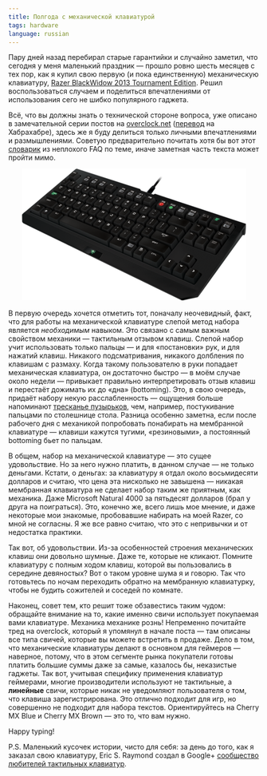 ```yaml
---
title: Полгода с механической клавиатурой
tags: hardware
language: russian
---
```


Пару дней назад перебирал старые гарантийки и случайно заметил, что сегодня
у меня маленький праздник — прошло ровно шесть месяцев с тех пор, как я купил
свою первую (и пока единственную) механическую клавиатуру, [Razer BlackWidow
2013 Tournament Edition][razer-blackwidow]. Решил воспользоваться случаем
и поделиться впечатлениями от использования сего не шибко популярного гаджета.

Всё, что вы должны знать о технической стороне вопроса, уже описано
в замечательной серии постов на [overclock.net][overclock]
([перевод][habrahabr] на Хабрахабре), здесь же я буду делиться только личными
впечатлениями и размышлениями. Советую предварительно почитать хотя бы вот этот
[словарик][tactile-dictionary] из неплохого FAQ по теме, иначе заметная часть
текста может пройти мимо.

<div style="text-align: center;">
<img src="/images/razer_blackwidow_tournament_edition_2013.png"
    style="width: 450px;" />
</div>

В первую очередь хочется отметить тот, поначалу неочевидный, факт, что для
работы на механической клавиатуре слепой метод набора является *необходимым*
навыком. Это связано с самым важным свойством механики — тактильным отзывом
клавиш. Слепой набор учит использовать только пальцы — и для «постановки» рук,
и для нажатий клавиш. Никакого подсматривания, никакого долбления по клавишам
с размаху. Когда такому пользователю в руки попадает механическая клавиатура,
он достаточно быстро — в моём случае около недели — привыкает правильно
интерпретировать отзыв клавиш и перестаёт дожимать их до «дна» (bottoming).
Это, в свою очередь, придаёт набору некую расслабленность — ощущения больше
напоминают [тресканье пузырьков][bubble-wrap-wru], чем, например, постукивание
пальцами по столешнице стола. Разница особенно заметна, если после рабочего дня
с механикой попробовать понабирать на мембранной клавиатуре — клавиши кажутся
тугими, «резиновыми», а постоянный bottoming бьет по пальцам.

В общем, набор на механической клавиатуре — это сущее удовольствие. Но за него
нужно платить, в данном случае — не только деньгами. Кстати, о деньгах: за
клавиатуру я отдал около восьмидесяти долларов и считаю, что цена эта нисколько
не завышена — никакая мембранная клавиатура не сделает набор таким же приятным,
как механика. Даже Microsoft Natural 4000 за пятьдесят долларов (брал у друга
на поиграться). Это, конечно же, всего лишь мое мнение, и даже некоторые мои
знакомые, пробовавшие набирать на моей Razer, со мной не согласны. Я же все
равно считаю, что это с непривычки и от недостатка практики.

Так вот, об удовольствии. Из-за особенностей строения механических клавиш они
довольно шумные. Даже те, которые не кликают. Помните клавиатуру с полным ходом
клавиш, которой вы пользовались в середине девяностых? Вот о таком уровне шума
я и говорю. Так что готовьтесь по ночам переходить обратно на мембранную
клавиатурку, чтобы не будить сожителей и соседей по комнате.

Наконец, совет тем, кто решит тоже обзавестись таким чудом: обращайте внимание
на то, какие именно свичи использует покупаемая вами клавиатуре. Механика
механике рознь! Непременно почитайте тред на overclock, который я упомянул
в начале поста — там описаны все типа свичей, которые вы можете встретить
в продаже. Дело в том, что механические клавиатуры делают в основном для
геймеров — наверное, потому, что в этом сегменте рынка покупатели готовы
платить большие суммы даже за самые, казалось бы, неказистые гаджеты. Так вот,
учитывая специфику применения клавиатур геймерами, многие производители
используют не тактильные, а **линейные** свичи, которые никак не уведомляют
пользователя о том, что клавиша зарегистрирована. Это отлично подходит для игр,
но совершенно не подходит для набора текстов. Ориентируйтесь на Cherry MX Blue
и Cherry MX Brown — это то, что вам нужно.

Happy typing!

P.S. Маленький кусочек истории, чисто для себя: за день до того, как я заказал свою клавиатуру, Eric S. Raymond создал в Google+ [сообщество любителей тактильных клавиатур][tactile-keyboards-community].

[razer-blackwidow]: http://www.razerzone.com/gaming-keyboards-keypads/razer-blackwidow-tournament-edition/ "Razer BlackWidow Tournament Edition"
[overclock]: http://www.overclock.net/t/491752/mechanical-keyboard-guide "The Mechanical Keyboard Guide"
[habrahabr]: http://habrahabr.ru/post/140454/ "Механические клавиатуры / Хабрахабр"
[tactile-dictionary]: http://www.catb.org/~esr/faqs/tactile-keyboard-faq.html#_i_don_8217_t_understand_the_terms_used_to_talk_about_keyboards "I don’t understand the terms used to talk about keyboards"
[bubble-wrap-wru]: https://ru.wikipedia.org/wiki/%D0%9F%D1%83%D0%B7%D1%8B%D1%80%D1%87%D0%B0%D1%82%D0%B0%D1%8F_%D1%83%D0%BF%D0%B0%D0%BA%D0%BE%D0%B2%D0%BA%D0%B0#.D0.98.D1.81.D0.BF.D0.BE.D0.BB.D1.8C.D0.B7.D0.BE.D0.B2.D0.B0.D0.BD.D0.B8.D0.B5 "Пузырчатая упаковка — Википедия"
[tactile-keyboards-community]: https://plus.google.com/communities/107279217898209966798 "Tactile Keyboards - Community - Google+"
